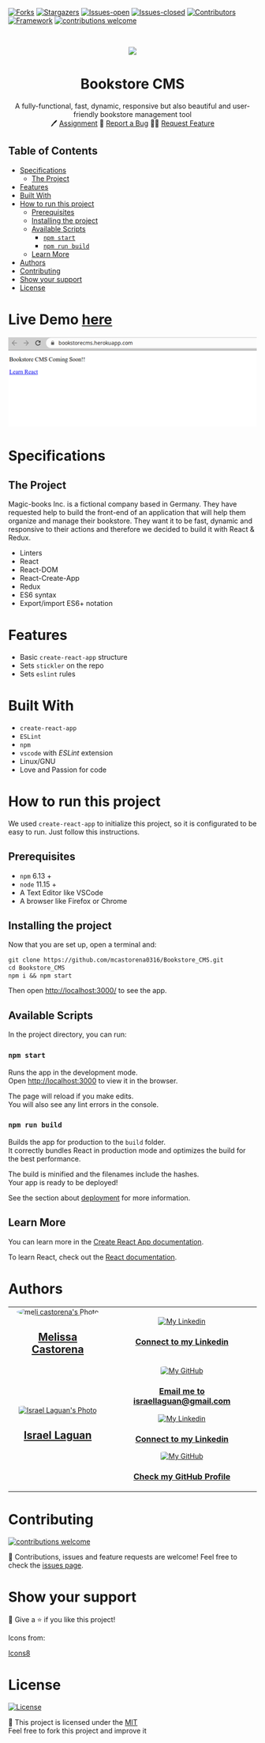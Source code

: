 <!-- PROJECT SHIELDS -->

[![Forks][forks-shield]][forks-url]
[![Stargazers][stars-shield]][stars-url]
[![Issues-open][issues-open-shield]][issues-url]
[![Issues-closed][issues-closed-shield]][issues-url]
[![Contributors][contributors-shield]][contributors-url]
[![Framework][badge-framework]][framework-url]
[![contributions welcome][contributions-welcome]][issues-url]

<!-- PROJECT LOGO -->
<br />
<p align="center">
  <a href="https://www.microverse.org/">
    <img src="https://img.icons8.com/plasticine/100/000000/book.png"/>
  </a>

  <h1 align="center">
	  Bookstore CMS
  </h1>

  <p align="center">
    A fully-functional, fast, dynamic, responsive but also beautiful and user-friendly bookstore management tool
    <br />
	  🖊️
    <a href="https://github.com/microverseinc/project-redux-bookstore">Assignment</a>
    🐞
    <a href="https://github.com/mcastorena0316/Bookstore_CMS/issues">Report a Bug</a>
    🙋‍♂️
    <a href="https://github.com/mcastorena0316/Bookstore_CMS/issues">Request Feature</a>
  </p>
</p>

## Table of Contents

- [Specifications](#specifications)
  - [The Project](#the-project)
- [Features](#features)
- [Built With](#built-with)
- [How to run this project](#how-to-run-this-project)
  - [Prerequisites](#prerequisites)
  - [Installing the project](#installing-the-project)
  - [Available Scripts](#available-scripts)
    - [`npm start`](#npm-start)
    - [`npm run build`](#npm-run-build)
  - [Learn More](#learn-more)
- [Authors](#authors)
- [Contributing](#contributing)
- [Show your support](#show-your-support)
- [License](#license)

# Live Demo [here][demo]

[![App](public/app.png)][demo]

# Specifications

## The Project

Magic-books Inc. is a fictional company based in Germany. They have requested help to build the front-end of an application that will help them organize and manage their bookstore. They want it to be fast, dynamic and responsive to their actions and therefore we decided to build it with React & Redux.

- Linters
- React
- React-DOM
- React-Create-App
- Redux
- ES6 syntax
- Export/import ES6+ notation

# Features

- Basic `create-react-app` structure
- Sets `stickler` on the repo
- Sets `eslint` rules

# Built With

- `create-react-app`
- `ESLint`
- `npm`
- `vscode` with _ESLint_ extension
- Linux/GNU
- Love and Passion for code

# How to run this project

We used `create-react-app` to initialize this project, so it is configurated to be easy to run. Just follow this instructions.

## Prerequisites

- `npm` 6.13 +
- `node` 11.15 +
- A Text Editor like VSCode
- A browser like Firefox or Chrome

## Installing the project

Now that you are set up, open a terminal and:

```
git clone https://github.com/mcastorena0316/Bookstore_CMS.git
cd Bookstore_CMS
npm i && npm start
```

Then open [http://localhost:3000/](http://localhost:3000/) to see the app.

## Available Scripts

In the project directory, you can run:

### `npm start`

Runs the app in the development mode.<br />
Open [http://localhost:3000](http://localhost:3000) to view it in the browser.

The page will reload if you make edits.<br />
You will also see any lint errors in the console.

### `npm run build`

Builds the app for production to the `build` folder.<br />
It correctly bundles React in production mode and optimizes the build for the best performance.

The build is minified and the filenames include the hashes.<br />
Your app is ready to be deployed!

See the section about [deployment](https://facebook.github.io/create-react-app/docs/deployment) for more information.

## Learn More

You can learn more in the [Create React App documentation](https://facebook.github.io/create-react-app/docs/getting-started).

To learn React, check out the [React documentation](https://reactjs.org/).

# Authors

<table style="width:100%">
  <tr>
    <td>
      <div align="center">
        <a href="[./docs/img/photo.png](https://github.com/mcastorena0316)" target="_blank" rel="author">
          <img src="https://avatars0.githubusercontent.com/u/52794673?s=460&v=4" style="border-radius: 50%; min-width: 100px;" alt="meli castorena's Photo" width="200px">
        </a>
        <h2>
          <a href="https://mcastorena0316.github.io/portfolio/" target="_blank" rel="author">
              Melissa Castorena
          </a>
        </h2>
      </div>
    </td>
    <td>
      <div align="center">
        <a href="https://www.linkedin.com/in/melissa-castorena/">
          <img src="https://img.icons8.com/color/48/000000/linkedin.png" alt="My Linkedin" height="45px">
          <h3>
              Connect to my Linkedin
          </h3>
        </a>
      </div>
    </td>
  </tr>
  <tr>
    <td>
        <div align="center">
            <a href="./docs/img/photo.png" target="_blank" rel="author">
                <img src="https://avatars2.githubusercontent.com/u/36519478?s=460&v=4" style="border-radius: 10%; min-width: 100px;" alt="Israel Laguan's Photo" width="200px">
            </a>
            <h2>
                <a href="https://israellaguan.com/" target="_blank" rel="author">
                    Israel Laguan
                </a>
            </h2>
        </div>
    </td>
    <td>
        <div align="center">
            <a href="mailto:israellaguan@gmail.com" target="_blank" rel="author">
                <img src="https://img.icons8.com/color/48/000000/message-squared.png" style="border-radius: 10%" alt="My GitHub" height="45px">
                <h3>
                    Email me to 
                    <a href="mailto:israellaguan@gmail.com">
                        israellaguan@gmail.com
                    </a>
                </h3>
            </a>
            <a href="https://www.linkedin.com/in/israellaguan/" target="_blank" rel="author">
                <img src="https://img.icons8.com/color/48/000000/linkedin.png" alt="My Linkedin" height="45px">
                <h3>
                    Connect to my Linkedin
                </h3>
            </a>
            <a href="https://github.com/Israel-Laguan" target="_blank" rel="author">
                <img src="https://img.icons8.com/color/48/000000/github--v1.png" 
			style="border-radius: 10%" alt="My GitHub" height="45px"
		>
                <h3>
                    Check my GitHub Profile
                </h3>
            </a>
        </div>
    </td>
  </tr>
</table>

# Contributing

[![contributions welcome][contributions-welcome]][issues-url]

🤝 Contributions, issues and feature requests are welcome!
Feel free to check the [issues page][issues-url].

# Show your support

🤗 Give a ⭐️ if you like this project!

Icons from:

<a href="https://icons8.com/icon/13917/full-image">Icons8</a>

# License

[![License][badge-license]](http://badges.mit-license.org)

📝 This project is licensed under the [MIT](LICENSE)\
Feel free to fork this project and improve it

<!-- MARKDOWN LINKS & IMAGES -->

[contributors-shield]: https://img.shields.io/github/contributors/mcastorena0316/Bookstore_CMS?style=for-the-badge
[contributors-url]: https://github.com/mcastorena0316/Bookstore_CMS/graphs/contributors
[forks-shield]: https://img.shields.io/github/forks/mcastorena0316/Bookstore_CMS?style=for-the-badge
[forks-url]: https://github.com/mcastorena0316/Bookstore_CMS/network/members
[stars-shield]: https://img.shields.io/github/stars/mcastorena0316/Bookstore_CMS?style=for-the-badge
[stars-url]: https://github.com/mcastorena0316/Bookstore_CMS/stargazers
[issues-open-shield]: https://img.shields.io/github/issues/mcastorena0316/Bookstore_CMS?style=for-the-badge
[issues-url]: https://github.com/mcastorena0316/Bookstore_CMS/issues
[issues-closed-shield]: https://img.shields.io/github/issues-closed/mcastorena0316/Bookstore_CMS?style=for-the-badge
[badge-framework]: https://img.shields.io/badge/framework-react-9cf?style=for-the-badge
[framework-url]: https://reactjs.org/
[contributions-welcome]: https://img.shields.io/badge/contributions-welcome-brightgreen.svg?style=for-the-badge
[badge-license]: https://img.shields.io/:license-mit-blue.svg?style=for-the-badge
[demo]: https://bookstorecms.herokuapp.com/
